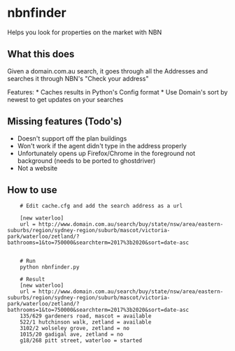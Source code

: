 # nbnfinder
Helps you look for properties on the market with NBN

## What this does
Given a domain.com.au search, it goes through all the Addresses and searches it through NBN's 
"Check your address"

Features:
    * Caches results in Python's Config format
    * Use Domain's sort by newest to get updates on your searches

## Missing features (Todo's)
* Doesn't support off the plan buildings
* Won't work if the agent didn't type in the address properly
* Unfortunately opens up Firefox/Chrome in the foreground not background (needs to be ported to ghostdriver)
* Not a website

## How to use

    
```
    # Edit cache.cfg and add the search address as a url

    [new waterloo]
    url = http://www.domain.com.au/search/buy/state/nsw/area/eastern-suburbs/region/sydney-region/suburb/mascot/victoria-park/waterloo/zetland/?bathrooms=1&to=750000&searchterm=2017%3b2020&sort=date-asc


    # Run
    python nbnfinder.py

    # Result
    [new waterloo]
    url = http://www.domain.com.au/search/buy/state/nsw/area/eastern-suburbs/region/sydney-region/suburb/mascot/victoria-park/waterloo/zetland/?bathrooms=1&to=750000&searchterm=2017%3b2020&sort=date-asc
    135/629 gardeners road, mascot = available
    522/1 hutchinson walk, zetland = available
    3102/2 wolseley grove, zetland = no
    1015/20 gadigal ave, zetland = no
    g18/268 pitt street, waterloo = started

```

   
